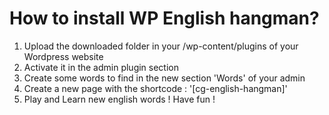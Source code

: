 # How to install WP English hangman?

1. Upload the downloaded folder in your /wp-content/plugins of your Wordpress website
2. Activate it in the admin plugin section
3. Create some words to find in the new section 'Words' of your admin
4. Create a new page with the shortcode : '[cg-english-hangman]'
5. Play and Learn new english words ! Have fun !